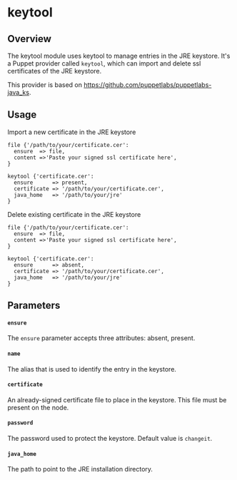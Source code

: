 keytool
=======

Overview
--------

The keytool module uses keytool to manage entries in the JRE keystore. It's a Puppet provider called `keytool`, which can import and delete ssl certificates of the JRE keystore.

This provider is based on https://github.com/puppetlabs/puppetlabs-java_ks.


Usage
-----

Import a new certificate in the JRE keystore

```puppet
file {'/path/to/your/certificate.cer':
  ensure  => file,
  content =>'Paste your signed ssl certificate here',
}

keytool {'certificate.cer':
  ensure      => present,
  certificate => '/path/to/your/certificate.cer',
  java_home   => '/path/to/your/jre'
}
```

Delete existing certificate in the JRE keystore

```puppet
file {'/path/to/your/certificate.cer':
  ensure  => file,
  content =>'Paste your signed ssl certificate here',
}

keytool {'certificate.cer':
  ensure      => absent,
  certificate => '/path/to/your/certificate.cer',
  java_home   => '/path/to/your/jre'
}
```


Parameters
----------

#### `ensure`

The `ensure` parameter accepts three attributes: absent, present.

#### `name`

The alias that is used to identify the entry in the keystore.

#### `certificate`

An already-signed certificate file to place in the keystore. This file must be present on the node.


#### `password`

The password used to protect the keystore. Default value is `changeit`.

#### `java_home`

The path to point to the JRE installation directory.

